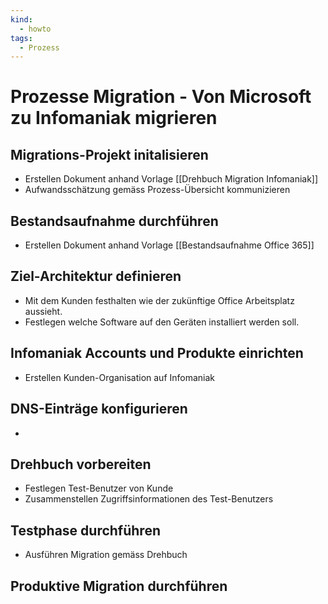 ```yaml
---
kind:
  - howto
tags:
  - Prozess
---
```

# Prozesse Migration - Von Microsoft zu Infomaniak migrieren

## Migrations-Projekt initalisieren

* Erstellen Dokument anhand Vorlage [[Drehbuch Migration Infomaniak]]
* Aufwandsschätzung gemäss Prozess-Übersicht kommunizieren

## Bestandsaufnahme durchführen

* Erstellen Dokument anhand Vorlage [[Bestandsaufnahme Office 365]]

## Ziel-Architektur definieren

* Mit dem Kunden festhalten wie der zukünftige Office Arbeitsplatz aussieht.
* Festlegen welche Software auf den Geräten installiert werden soll.

## Infomaniak Accounts und Produkte einrichten

* Erstellen Kunden-Organisation auf Infomaniak

## DNS-Einträge konfigurieren

* 

## Drehbuch vorbereiten

* Festlegen Test-Benutzer von Kunde
* Zusammenstellen Zugriffsinformationen des Test-Benutzers

## Testphase durchführen

* Ausführen Migration gemäss Drehbuch

## Produktive Migration durchführen
